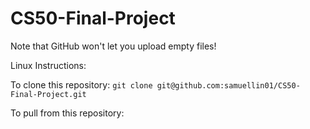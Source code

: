 # CS50-Final-Project

Note that GitHub won't let you upload empty files! 

Linux Instructions:

To clone this repository:
`git clone git@github.com:samuellin01/CS50-Final-Project.git`

To pull from this repository:

